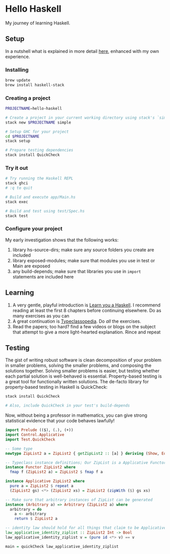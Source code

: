# Hello Haskell 

My journey of learning Haskell.

## Setup

In a nutshell what is explained in more detail [here](http://seanhess.github.io/2015/08/04/practical-haskell-getting-started.html), enhanced with my own experience.

### Installing
```bash
brew update
brew install haskell-stack
```

### Creating a project
```bash
PROJECTNAME=hello-haskell

# Create a project in your current working directory using stack's `simple` template
stack new $PROJECTNAME simple

# Setup GHC for your project
cd $PROJECTNAME
stack setup

# Prepare testing dependencies
stack install QuickCheck
```

### Try it out
```bash
# Try running the Haskell REPL
stack ghci
# :q to quit

# Build and execute app/Main.hs
stack exec

# Build and test using test/Spec.hs
stack test
```

### Configure your project

My early investigation shows that the following works:
1. library hs-source-dirs; make sure any source folders you create are included
2. library exposed-modules; make sure that modules you use in test or Main are exposed
3. any build-depends; make sure that libraries you use in `import` statements are included here


## Learning

1. A very gentle, playful introduction is [Learn you a Haskell](http://learnyouahaskell.com/chapters). I recommend reading at least the first 8 chapters before continuing elsewhere. Do as many exercises as you can
2. A great continuation is [Typeclassopedia](https://wiki.haskell.org/Typeclassopedia). Do _all_ the exercises.
3. Read the papers; too hard? find a few videos or blogs on the subject that attempt to give a more light-hearted explanation. Rince and repeat

## Testing

The gist of writing robust software is clean decomposition of your problem in smaller problems, solving the smaller problems, and composing the solutions together. 
Solving smaller problems is easier, but testing whether each partial solution is well-behaved is essential. Property-based testing is a great tool for functionally written solutions.
The de-facto library for property-based testing in Haskell is QuickCheck:

```bash
stack install QuickCheck

# Also, include QuickCheck in your test's build-depends
```

Now, without being a professor in mathematics, you can give strong statistical evidence that your code behaves lawfully!

```haskell
import Prelude (($), (.), (+))
import Control.Applicative
import Test.QuickCheck

-- Some type
newtype ZipList2 a = ZipList2 { getZipList2 :: [a] } deriving (Show, Eq)

-- Typeclass instance definitions; Our ZipList is a Applicative Functor
instance Functor ZipList2 where
  fmap f (ZipList2 a) = ZipList2 $ fmap f a

instance Applicative ZipList2 where
  pure a = ZipList2 $ repeat a
  (ZipList2 gs) <*> (ZipList2 xs) = ZipList2 (zipWith ($) gs xs)

-- Make sure that arbitrary instances of ZipList can be generated
instance (Arbitrary a) => Arbitrary (ZipList2 a) where
  arbitrary = do
    a <- arbitrary
    return $ ZipList2 a

-- identity law should hold for all things that claim to be Applicative
law_applicative_identity_ziplist :: ZipList2 Int -> Bool
law_applicative_identity_ziplist v = (pure id <*> v) == v

main = quickCheck law_applicative_identity_ziplist
```